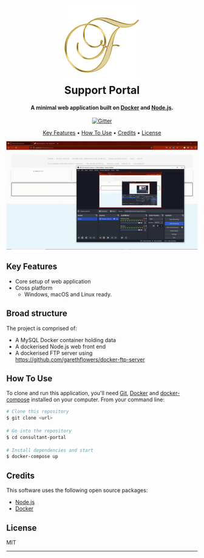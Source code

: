 
<h1 align="center">
  <br><img src="./readme_resources/f_style.png" alt="Markdownify" width="200">
  <br>
  Support Portal
  <br>
</h1>

<h4 align="center">A minimal web application built on <a href="http://electron.atom.io" target="_blank">Docker</a> and <a href="">Node.js</a>.</h4>

<p align="center">
  <a href="https://badge.fury.io/js/electron-markdownify">
    <img src="https://badge.fury.io/js/electron-markdownify.svg"
         alt="Gitter">
  </a>

<p align="center">
  <a href="#key-features">Key Features</a> •
  <a href="#how-to-use">How To Use</a> •
  <a href="#credits">Credits</a> •
  <a href="#license">License</a>
</p>

![screenshot](./readme_resources/interview_bank.gif)

## Key Features

* Core setup of web application
* Cross platform
  - Windows, macOS and Linux ready.

## Broad structure
The project is comprised of:

* A MySQL Docker container holding data
* A dockerised Node.js web front end 
* A dockerised FTP server using https://github.com/garethflowers/docker-ftp-server

## How To Use

To clone and run this application, you'll need [Git](https://git-scm.com), [Docker](https://www.docker.com/) and [docker-compose](https://docs.docker.com/compose/) installed on your computer. From your command line:

```bash
# Clone this repository
$ git clone <url>

# Go into the repository
$ cd consultant-portal

# Install dependencies and start 
$ docker-compose up

```

## Credits

This software uses the following open source packages:

- [Node.js](https://nodejs.org/)
- [Docker](https://www.docker.com/)

## License

MIT

---

